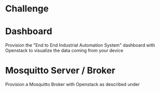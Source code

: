 # Challenge

# Dashboard

Provision the "End to End Industrial Automation System" dashboard with Openstack to visualize the data coming from your device

# Mosquitto Server / Broker

Provision a Mosquitto Broker with Openstack as described under 


